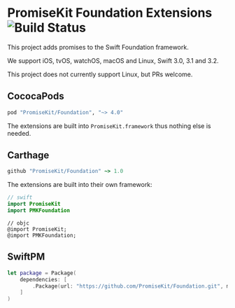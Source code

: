 # PromiseKit Foundation Extensions ![Build Status]

This project adds promises to the Swift Foundation framework.

We support iOS, tvOS, watchOS, macOS and Linux, Swift 3.0, 3.1 and 3.2.

This project does not currently support Linux, but PRs welcome.

## CococaPods

```ruby
pod "PromiseKit/Foundation", "~> 4.0"
```

The extensions are built into `PromiseKit.framework` thus nothing else is needed.

## Carthage

```ruby
github "PromiseKit/Foundation" ~> 1.0
```

The extensions are built into their own framework:

```swift
// swift
import PromiseKit
import PMKFoundation
```

```objc
// objc
@import PromiseKit;
@import PMKFoundation;
```

## SwiftPM

```swift
let package = Package(
    dependencies: [
        .Package(url: "https://github.com/PromiseKit/Foundation.git", majorVersion: 1)
    ]
)
```


[Build Status]: https://travis-ci.org/PromiseKit/Foundation.svg?branch=master
